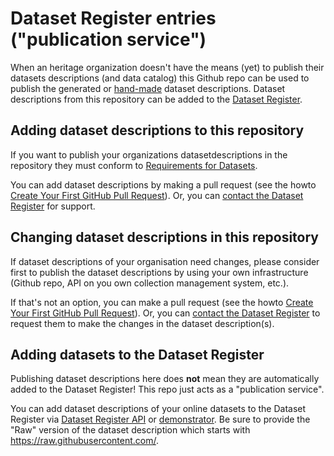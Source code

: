 # Dataset Register entries ("publication service")
When an heritage organization doesn't have the means (yet) to publish their datasets descriptions (and data catalog) this Github repo can be used to publish the generated or [hand-made](https://datasetregister.netwerkdigitaalerfgoed.nl/form.php) dataset descriptions. Dataset descriptions from this repository can be added to the [Dataset Register](https://datasetregister.netwerkdigitaalerfgoed.nl/).

## Adding dataset descriptions to this repository

If you want to publish your organizations datasetdescriptions in the repository they must conform to [Requirements for Datasets](https://netwerk-digitaal-erfgoed.github.io/requirements-datasets/). 

You can add dataset descriptions by making a pull request (see the howto [Create Your First GitHub Pull Request](https://www.better.dev/create-your-first-github-pull-request)).
Or, you can [contact the Dataset Register](https://datasetregister.netwerkdigitaalerfgoed.nl/contact.php) for support.

## Changing dataset descriptions in this repository

If dataset descriptions of your organisation need changes, please consider first to publish the dataset descriptions by using your own infrastructure (Github repo, API on you own collection management system, etc.).

If that's not an option, you can make a pull request (see the howto [Create Your First GitHub Pull Request](https://www.better.dev/create-your-first-github-pull-request)). Or, you can [contact the Dataset Register](https://datasetregister.netwerkdigitaalerfgoed.nl/contact.php) to request them to make the changes in the dataset description(s).

## Adding datasets to the Dataset Register

Publishing dataset descriptions here does **not** mean they are automatically added to the Dataset Register! This repo just acts as a "publication service".

You can add dataset descriptions of your online datasets to the Dataset Register via [Dataset Register API](https://datasetregister.netwerkdigitaalerfgoed.nl/apidoc.php) or [demonstrator](https://datasetregister.netwerkdigitaalerfgoed.nl/viaurl.php). Be sure to provide the "Raw" version of the dataset description which starts with https://raw.githubusercontent.com/.
